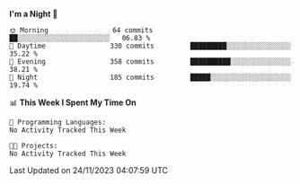 <!--START_SECTION:waka-->
**I'm a Night 🦉** 

```text
🌞 Morning                64 commits          ██░░░░░░░░░░░░░░░░░░░░░░░   06.83 % 
🌆 Daytime                330 commits         █████████░░░░░░░░░░░░░░░░   35.22 % 
🌃 Evening                358 commits         ██████████░░░░░░░░░░░░░░░   38.21 % 
🌙 Night                  185 commits         █████░░░░░░░░░░░░░░░░░░░░   19.74 % 
```


📊 **This Week I Spent My Time On** 

```text
💬 Programming Languages: 
No Activity Tracked This Week

🐱‍💻 Projects: 
No Activity Tracked This Week
```


 Last Updated on 24/11/2023 04:07:59 UTC
<!--END_SECTION:waka-->
